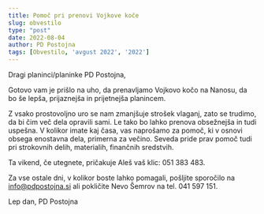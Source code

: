 ```yaml
---
title: Pomoč pri prenovi Vojkove koče
slug: obvestilo
type: "post"
date: 2022-08-04
author: PD Postojna
tags: [Obvestilo, 'avgust 2022', '2022']
---
```


Dragi planinci/planinke PD Postojna,

Gotovo vam je prišlo na uho, da prenavljamo Vojkovo kočo na Nanosu, da bo še lepša, prijaznejša in prijetnejša planincem.

Z vsako prostovoljno uro se nam zmanjšuje strošek vlaganj, zato se trudimo, da bi čim več dela opravili sami. Le tako bo lahko prenova obsežnejša in tudi uspešna. V kolikor imate kaj časa, vas naprošamo za pomoč, ki v osnovi obsega enostavna dela, primerna za večino. Seveda pride prav pomoč tudi pri strokovnih delih, materialih, finančnih sredstvih.

Ta vikend, če utegnete, pričakuje Aleš vaš klic: 051 383 483.

Za vse ostale dni, v kolikor boste lahko pomagali, pošljite sporočilo na info@pdpostojna.si ali pokličite Nevo Šemrov na tel. 041 597 151.

Lep dan,
PD Postojna
